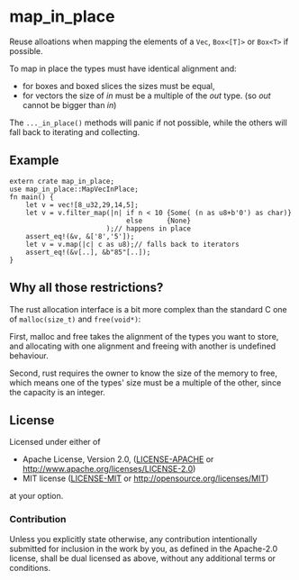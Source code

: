 # map_in_place

Reuse alloations when mapping the elements of a `Vec`, `Box<[T]>` or `Box<T>`
if possible.

To map in place the types must have identical alignment and:
* for boxes and boxed slices the sizes must be equal,
* for vectors the size of *in* must be a multiple of the *out* type.
  (so *out* cannot be bigger than *in*)

The `..._in_place()` methods will panic if not possible,
while the others will fall back to iterating and collecting.

## Example

```
extern crate map_in_place;
use map_in_place::MapVecInPlace;
fn main() {
    let v = vec![8_u32,29,14,5];
    let v = v.filter_map(|n| if n < 10 {Some( (n as u8+b'0') as char)}
                             else      {None}
                        );// happens in place
    assert_eq!(&v, &['8','5']);
    let v = v.map(|c| c as u8);// falls back to iterators
    assert_eq!(&v[..], &b"85"[..]);
}
```

## Why all those restrictions?  
The rust allocation interface is a bit more complex than the standard C one of
`malloc(size_t)` and `free(void*)`:

First, malloc and free takes the alignment of the types you want to store, and allocating with one alignment and freeing with another is undefined behaviour.

Second, rust requires the owner to know the size of the memory to free, which means one of the types' size must be a multiple of the other, since the capacity is an integer.  

## License

Licensed under either of

 * Apache License, Version 2.0, ([LICENSE-APACHE](LICENSE-APACHE) or http://www.apache.org/licenses/LICENSE-2.0)
 * MIT license ([LICENSE-MIT](LICENSE-MIT) or http://opensource.org/licenses/MIT)

at your option.

### Contribution

Unless you explicitly state otherwise, any contribution intentionally
submitted for inclusion in the work by you, as defined in the Apache-2.0
license, shall be dual licensed as above, without any additional terms or
conditions.
